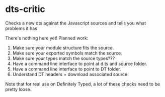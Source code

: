 # dts-critic
Checks a new dts against the Javascript sources and tells you what problems it has

There's nothing here yet!
Planned work: 

1. Make sure your module structure fits the source.
2. Make sure your exported symbols match the source.
3. Make sure your types match the source types???
4. Have a command line interface to point at d.ts and source folder. 
5. Have a command line interface to point to DT folder.
6. Understand DT headers + download associated source.

Note that for real use on Definitely Typed, a lot of these checks need to be pretty loose.
